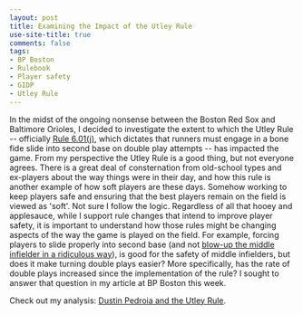 ```yaml
---
layout: post
title: Examining the Impact of the Utley Rule
use-site-title: true
comments: false
tags:
- BP Boston
- Rulebook
- Player safety
- GIDP
- Utley Rule
---
```


In the midst of the ongoing nonsense between the Boston Red Sox and Baltimore Orioles, I decided to investigate the extent to which
the Utley Rule -- officially [Rule 6.01(j)](http://mlb.mlb.com/pa/releases/releases.jsp?content=022616), which dictates that runners must engage in 
a bone fide slide into second base on double play attempts -- has impacted the game. From my perspective the Utley Rule is a good thing, but
not everyone agrees. There is a great deal of consternation from old-school types and ex-players about the way things were in their day, 
and how this rule is another example of how soft players are these days. Somehow working to keep players safe and ensuring that the best 
players remain on the field is viewed as 'soft'. Not sure I follow the logic. Regardless of all that hooey and applesauce, while I support 
rule changes that intend to improve player safety, it is important to understand how those rules might be changing aspects of the way the 
game is played on the field. For example, forcing players to slide properly into second base (and not [blow-up the middle infielder in a ridiculous way](https://www.youtube.com/watch?v=GIiYw53nGd0)),
is good for the safety of middle infielders, but does it make turning double plays easier? More specifically, has the rate of double plays 
increased since the implementation of the rule? I sought to answer that question in my article at BP Boston this week. 

Check out my analysis: [Dustin Pedroia and the Utley Rule](http://boston.locals.baseballprospectus.com/2017/05/02/dustin-pedroia-and-the-utley-rule/).